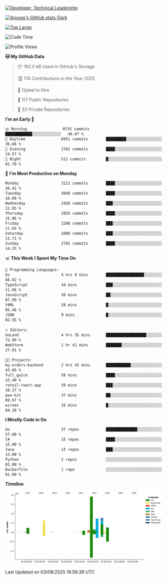 <div>
  <a href="https://www.linkedin.com/in/arielpineiro/" target="_blank" rel="nofollow noopener noreferrer">
    <img src="https://img.shields.io/badge/-LinkedIn-%230077B5?style=for-the-badge&logo=linkedin&logoColor=white" alt="Developer, Technical Leadership" title="Ariel Piñeiro">
  </a>
</div>

[![Anurag's GitHub stats-Dark](https://github-readme-stats.vercel.app/api?username=arielsrv&show_icons=true&theme=dark#gh-dark-mode-only)](https://github.com/anuraghazra/github-readme-stats#gh-dark-mode-only)

[![Top Langs](https://github-readme-stats.vercel.app/api/top-langs/?username=arielsrv&layout=compact&langs_count=10&theme=dark#gh-dark-mode-only)](https://github.com/anuraghazra/github-readme-stats&theme=dark#gh-dark-mode-only)

<!--START_SECTION:waka-->
![Code Time](http://img.shields.io/badge/Code%20Time-1%2C361%20hrs%2020%20mins-blue)

![Profile Views](http://img.shields.io/badge/Profile%20Views-3-blue)

**🐱 My GitHub Data** 

> 📦 192.0 kB Used in GitHub's Storage 
 > 
> 🏆 174 Contributions in the Year 2025
 > 
> 💼 Opted to Hire
 > 
> 📜 117 Public Repositories 
 > 
> 🔑 33 Private Repositories 
 > 
**I'm an Early 🐤** 

```text
🌞 Morning                8735 commits        ████████████░░░░░░░░░░░░░   46.07 % 
🌆 Daytime                6951 commits        █████████░░░░░░░░░░░░░░░░   36.66 % 
🌃 Evening                2762 commits        ████░░░░░░░░░░░░░░░░░░░░░   14.57 % 
🌙 Night                  511 commits         █░░░░░░░░░░░░░░░░░░░░░░░░   02.70 % 
```
📅 **I'm Most Productive on Monday** 

```text
Monday                   3111 commits        ████░░░░░░░░░░░░░░░░░░░░░   16.41 % 
Tuesday                  3048 commits        ████░░░░░░░░░░░░░░░░░░░░░   16.08 % 
Wednesday                2436 commits        ███░░░░░░░░░░░░░░░░░░░░░░   12.85 % 
Thursday                 2855 commits        ████░░░░░░░░░░░░░░░░░░░░░   15.06 % 
Friday                   2208 commits        ███░░░░░░░░░░░░░░░░░░░░░░   11.65 % 
Saturday                 2600 commits        ███░░░░░░░░░░░░░░░░░░░░░░   13.71 % 
Sunday                   2701 commits        ████░░░░░░░░░░░░░░░░░░░░░   14.25 % 
```


📊 **This Week I Spent My Time On** 

```text
💬 Programming Languages: 
Go                       4 hrs 9 mins        █████████████████░░░░░░░░   66.02 % 
TypeScript               44 mins             ███░░░░░░░░░░░░░░░░░░░░░░   11.86 % 
JavaScript               30 mins             ██░░░░░░░░░░░░░░░░░░░░░░░   07.99 % 
YAML                     20 mins             █░░░░░░░░░░░░░░░░░░░░░░░░   05.46 % 
JSON                     9 mins              █░░░░░░░░░░░░░░░░░░░░░░░░   02.55 % 

🔥 Editors: 
GoLand                   4 hrs 35 mins       ██████████████████░░░░░░░   72.99 % 
WebStorm                 1 hr 41 mins        ███████░░░░░░░░░░░░░░░░░░   27.01 % 

🐱‍💻 Projects: 
my-orders-backend        2 hrs 42 mins       ███████████░░░░░░░░░░░░░░   43.05 % 
full_guice               58 mins             ████░░░░░░░░░░░░░░░░░░░░░   15.48 % 
retail-react-app         39 mins             ███░░░░░░░░░░░░░░░░░░░░░░   10.37 % 
pwa-kit                  37 mins             ██░░░░░░░░░░░░░░░░░░░░░░░   09.97 % 
wirees                   16 mins             █░░░░░░░░░░░░░░░░░░░░░░░░   04.28 % 
```

**I Mostly Code in Go** 

```text
Go                       57 repos            ██████████████░░░░░░░░░░░   57.00 % 
C#                       15 repos            ████░░░░░░░░░░░░░░░░░░░░░   15.00 % 
Java                     13 repos            ███░░░░░░░░░░░░░░░░░░░░░░   13.00 % 
Python                   2 repos             ░░░░░░░░░░░░░░░░░░░░░░░░░   02.00 % 
Dockerfile               1 repo              ░░░░░░░░░░░░░░░░░░░░░░░░░   01.00 % 
```



**Timeline**

![Lines of Code chart](https://raw.githubusercontent.com/arielsrv/arielsrv/main/assets/bar_graph.png)


 Last Updated on 03/08/2025 18:56:39 UTC
<!--END_SECTION:waka-->
